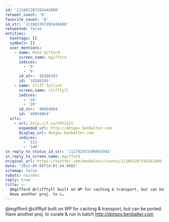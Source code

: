 ```yaml
---
id: '111801397292441600'
retweet_count: '0'
favorite_count: '0'
id_str: '111801397292441600'
retweeted: false
entities:
  hashtags: []
  symbols: []
  user_mentions:
    - name: Mike Gifford
      screen_name: mgifford
      indices:
        - '0'
        - '9'
      id_str: '18268293'
      id: '18268293'
    - name: Cliff Tyllick
      screen_name: clifftyll
      indices:
        - '10'
        - '20'
      id_str: '46054864'
      id: '46054864'
  urls:
    - url: http://t.co/CMt21IY
      expanded_url: http://dotgov.benbalter.com
      display_url: dotgov.benbalter.com
      indices:
        - '121'
        - '140'
in_reply_to_status_id_str: '111792933396692992'
in_reply_to_screen_name: mgifford
original_url: https://twitter.com/benbalter/status/111801397292441600
date: '2011-09-08T14:01:44.000Z'
sitemap: false
robots: noindex
reply: true
title: >-
  @mgifford @clifftyll built on WP for caching & transport, but can be ported.
  Have another proj. to c…
---
```


@mgifford @clifftyll built on WP for caching & transport, but can be ported. Have another proj. to curate & run in batch http://dotgov.benbalter.com